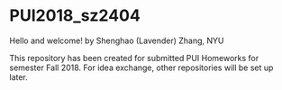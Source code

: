 # PUI2018_sz2404
Hello and welcome!
by Shenghao (Lavender) Zhang, NYU

This repository has been created for submitted PUI Homeworks for semester Fall 2018.
For idea exchange, other repositories will be set up later. 
